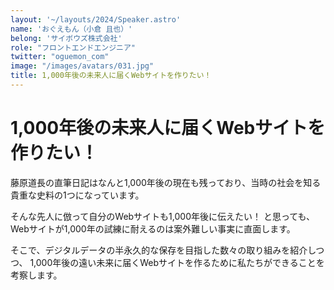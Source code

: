 ```yaml
---
layout: '~/layouts/2024/Speaker.astro'
name: 'おぐえもん（小倉 且也）'
belong: 'サイボウズ株式会社'
role: "フロントエンドエンジニア"
twitter: "oguemon_com"
image: "/images/avatars/031.jpg"
title: 1,000年後の未来人に届くWebサイトを作りたい！
---
```


# 1,000年後の未来人に届くWebサイトを作りたい！

藤原道長の直筆日記はなんと1,000年後の現在も残っており、当時の社会を知る貴重な史料の1つになっています。

そんな先人に倣って自分のWebサイトも1,000年後に伝えたい！
と思っても、Webサイトが1,000年の試練に耐えるのは案外難しい事実に直面します。

そこで、デジタルデータの半永久的な保存を目指した数々の取り組みを紹介しつつ、
1,000年後の遠い未来に届くWebサイトを作るために私たちができることを考察します。
